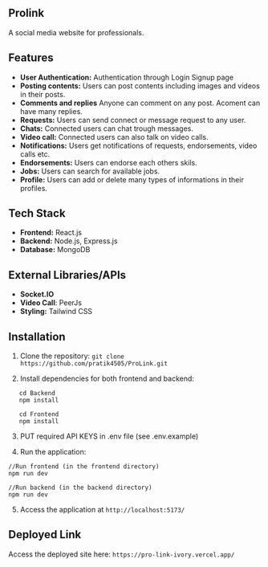 ## Prolink

A social media website for professionals.
                                                
## Features

- **User Authentication:** Authentication through Login Signup page
- **Posting contents:** Users can post contents including images and videos in their posts.
- **Comments and replies** Anyone can comment on any post. Acoment can have many replies.
- **Requests:** Users can send connect or message request to any user.
- **Chats:** Connected users can chat trough messages.
- **Video call:** Connected users can also talk on video calls.
- **Notifications:** Users get notifications of requests, endorsements, video calls etc.
- **Endorsements:** Users can endorse each others skils.
- **Jobs:** Users can search for available jobs.
- **Profile:** Users can add or delete many types of informations in their profiles.


## Tech Stack

- **Frontend:** React.js
- **Backend:** Node.js, Express.js
- **Database:** MongoDB

## External Libraries/APIs
- **Socket.IO**
- **Video Call**: PeerJs
- **Styling:**  Tailwind CSS


## Installation

1. Clone the repository:
   `git clone https://github.com/pratik4505/ProLink.git`

2. Install dependencies for both frontend and backend:

```
   cd Backend
   npm install

   cd Frontend
   npm install
```

3. PUT required API KEYS in .env file  (see .env.example)

4. Run the application:
```
//Run frontend (in the frontend directory)
npm run dev

//Run backend (in the backend directory)
npm run dev
```

5. Access the application at `http://localhost:5173/`



## Deployed Link
Access the deployed site here: `https://pro-link-ivory.vercel.app/`